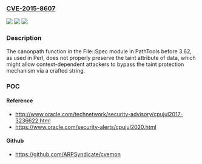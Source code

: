 ### [CVE-2015-8607](https://cve.mitre.org/cgi-bin/cvename.cgi?name=CVE-2015-8607)
![](https://img.shields.io/static/v1?label=Product&message=n%2Fa&color=blue)
![](https://img.shields.io/static/v1?label=Version&message=n%2Fa&color=blue)
![](https://img.shields.io/static/v1?label=Vulnerability&message=n%2Fa&color=brighgreen)

### Description

The canonpath function in the File::Spec module in PathTools before 3.62, as used in Perl, does not properly preserve the taint attribute of data, which might allow context-dependent attackers to bypass the taint protection mechanism via a crafted string.

### POC

#### Reference
- http://www.oracle.com/technetwork/security-advisory/cpujul2017-3236622.html
- https://www.oracle.com/security-alerts/cpujul2020.html

#### Github
- https://github.com/ARPSyndicate/cvemon

